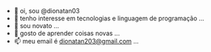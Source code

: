 - 👋 oi, sou @dionatan03
- 👀 tenho interesse em tecnologias e linguagem de programação ...
- 🌱 sou novato ...
- 💞️ gosto de aprender coisas novas ...
- 📫 meu email é dionatan203@gmail.com ...

<!---
dionatan03/dionatan03 is a ✨ special ✨ repository because its `README.md` (this file) appears on your GitHub profile.
You can click the Preview link to take a look at your changes.
--->
